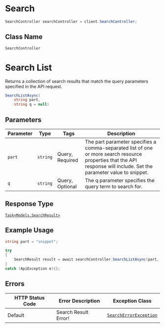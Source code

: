 # Search

```csharp
SearchController searchController = client.SearchController;
```

## Class Name

`SearchController`


# Search List

Returns a collection of search results that match the query parameters specified in the API request.

```csharp
SearchListAsync(
    string part,
    string q = null)
```

## Parameters

| Parameter | Type | Tags | Description |
|  --- | --- | --- | --- |
| `part` | `string` | Query, Required | The part parameter specifies a comma-separated list of one or more search resource properties that the API response will include. Set the parameter value to snippet. |
| `q` | `string` | Query, Optional | The q parameter specifies the query term to search for. |

## Response Type

[`Task<Models.SearchResult>`](../../doc/models/search-result.md)

## Example Usage

```csharp
string part = "snippet";

try
{
    SearchResult result = await searchController.SearchListAsync(part, null);
}
catch (ApiException e){};
```

## Errors

| HTTP Status Code | Error Description | Exception Class |
|  --- | --- | --- |
| Default | Search Result Error! | [`SearchErrorException`](../../doc/models/search-error-exception.md) |


